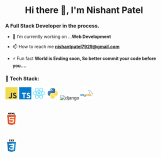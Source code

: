 
<h1 align="center">Hi there 👋, I'm Nishant Patel</h1>
<h3>A Full Stack Developer in the process.</h3>


- 🌱 I’m currently working on ...**Web Development**

- 📫 How to reach me **nishantpatel7929@gmail.com**

- ⚡ Fun fact **World is Ending soon, So better commit your code before you....**

<p align="left">
</p>

<h3 align="left">🔭 Tech Stack:</h3>
<p align="left"> 

<img src="https://raw.githubusercontent.com/devicons/devicon/master/icons/javascript/javascript-original.svg" alt="javascript" width="40" height="40"/>

<img src="https://raw.githubusercontent.com/devicons/devicon/master/icons/typescript/typescript-original.svg" alt="typescript" width="40" height="40"/> 
 
<img src="https://raw.githubusercontent.com/devicons/devicon/master/icons/react/react-original.svg" alt="react" width="40" height="40"/> 
  
<img src="https://raw.githubusercontent.com/devicons/devicon/master/icons/python/python-original.svg" alt="python" width="40" height="40"/> 

<img src="https://cdn.worldvectorlogo.com/logos/django.svg" alt="django" width="40" height="40"/> 

<img src="https://raw.githubusercontent.com/devicons/devicon/master/icons/mysql/mysql-original-wordmark.svg" alt="mysql" width="40" height="40"/> 

# <img src="https://raw.githubusercontent.com/devicons/devicon/master/icons/html5/html5-original-wordmark.svg" alt="html5" width="40" height="40"/> 

# <img src="https://raw.githubusercontent.com/devicons/devicon/master/icons/css3/css3-original-wordmark.svg" alt="css3" width="40" height="40"/> 

</p>

